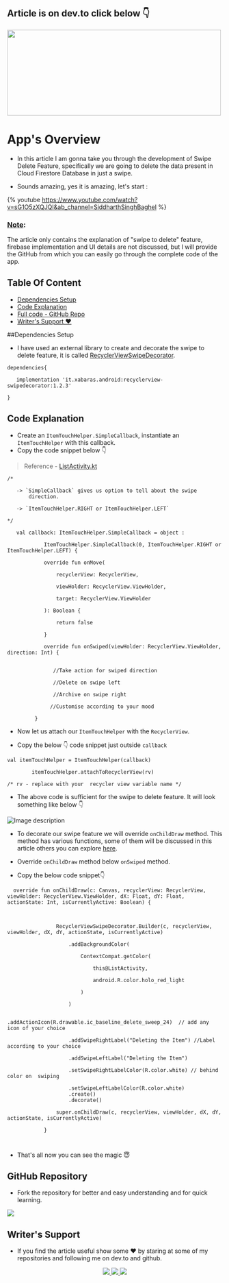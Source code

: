 
## Article is on dev.to click below 👇
 <a href="https://dev.to/siddharthsing/swipe-to-delete-archive-etc-from-cloud-firestore-with-recyclerview-2ok3">
  <img src="https://img.shields.io/badge/dev.to-0A0A0A?style=for-the-badge&logo=dev.to&logoColor=white" height="200px" width="500px">
 </a>


# App's Overview

* In this article I am gonna take you through the development of 
  Swipe Delete Feature, specifically we are going to delete the 
  data present in Cloud Firestore Database in just a swipe.

* Sounds amazing, yes it is amazing, let's start :

{% youtube https://www.youtube.com/watch?v=sG1O5zXQJQI&ab_channel=SiddharthSinghBaghel %}
<br/>

### <u>Note</u>: 

<p>The article only contains the explanation of "swipe to delete" feature, firebase implementation and UI details are not discussed, but I will provide the GitHub from which you can easily go through the complete code of the app.<p/>

## Table Of Content

- [Dependencies Setup ](#setup)
- [Code Explanation](#code)
- [Full code - GitHub Repo ](#GitHub)
- [Writer's Support ❤️](#support)

<a name="setup"></a>
##Dependencies Setup

* I have used an external library to create and decorate the swipe to delete feature, it is called [RecyclerViewSwipeDecorator](https://github.com/xabaras/RecyclerViewSwipeDecorator).

```
dependencies{

   implementation 'it.xabaras.android:recyclerview-swipedecorator:1.2.3'

}

```
<a name="code"></a> 
## Code Explanation
<p>

* Create an `ItemTouchHelper.SimpleCallback`, instantiate an  
  `ItemTouchHelper` with this callback.
* Copy the code snippet below 👇

> Reference - [ListActivity.kt](https://github.com/Siddharth-sing/Swipe-delete-from-firebase-/blob/a253f5ea2286ff2ed7c97edacb3046fae18b4ba1/app/src/main/java/com/siddharthsinghbaghel/swipedeletefirebase/ListActivity.kt#L54)

```
/*

   -> `SimpleCallback` gives us option to tell about the swipe 
       direction.

   -> `ItemTouchHelper.RIGHT or ItemTouchHelper.LEFT`

*/

   val callback: ItemTouchHelper.SimpleCallback = object :

            ItemTouchHelper.SimpleCallback(0, ItemTouchHelper.RIGHT or ItemTouchHelper.LEFT) {

            override fun onMove(

                recyclerView: RecyclerView,

                viewHolder: RecyclerView.ViewHolder,

                target: RecyclerView.ViewHolder

            ): Boolean {

                return false

            }

            override fun onSwiped(viewHolder: RecyclerView.ViewHolder, direction: Int) {

              
               //Take action for swiped direction 

               //Delete on swipe left

               //Archive on swipe right

              //Customise according to your mood

         }

```

* Now let us attach our `ItemTouchHelper` with the `RecyclerView`.

* Copy the below 👇 code snippet just outside `callback`

```
val itemTouchHelper = ItemTouchHelper(callback)

        itemTouchHelper.attachToRecyclerView(rv)

/* rv - replace with your  recycler view variable name */

```

* The above code is sufficient for the swipe to delete feature. It will look something like below 👇 

![Image description](https://dev-to-uploads.s3.amazonaws.com/uploads/articles/ah9yjj7r297kopkq6qwa.gif)

* To decorate our swipe feature we will override `onChildDraw` method. This method has various functions, some of them will be discussed in this article others you can explore [here](https://github.com/xabaras/RecyclerViewSwipeDecorator#customizing).

* Override `onChildDraw` method below `onSwiped` method.

* Copy the below code snippet👇

```
  override fun onChildDraw(c: Canvas, recyclerView: RecyclerView, viewHolder: RecyclerView.ViewHolder, dX: Float, dY: Float, actionState: Int, isCurrentlyActive: Boolean) {



                RecyclerViewSwipeDecorator.Builder(c, recyclerView, viewHolder, dX, dY, actionState, isCurrentlyActive)

                    .addBackgroundColor(

                        ContextCompat.getColor(

                            this@ListActivity,

                            android.R.color.holo_red_light

                        )

                    )

                    .addActionIcon(R.drawable.ic_baseline_delete_sweep_24)  // add any icon of your choice

                    .addSwipeRightLabel("Deleting the Item") //Label according to your choice

                    .addSwipeLeftLabel("Deleting the Item")

                    .setSwipeRightLabelColor(R.color.white) // behind color on  swiping

                    .setSwipeLeftLabelColor(R.color.white)
                    .create()
                    .decorate()

                super.onChildDraw(c, recyclerView, viewHolder, dX, dY, actionState, isCurrentlyActive)

            }



```
* That's all now you can see the magic 😇

<p/>

<a name="GitHub"></a> 
## GitHub Repository

* Fork the repository for better and easy understanding and for quick learning.

<a href="https://github.com/Siddharth-sing">
  <img src="https://img.shields.io/badge/GitHub-100000?style=for-the-badge&logo=github&logoColor=white">
</a>

<a name="support"></a> 
## Writer's Support

* If you find the article useful show some ❤️ by staring at some of my repositories and following me on dev.to and github.
 <div>
  <p align="middle">
  <a href="https://www.linkedin.com/in/siddharth-singh-baghel-912866190/">
  <img src="https://img.shields.io/badge/LinkedIn-0077B5?style=for-the-badge&logo=linkedin&logoColor=white">
  </a>
  <a href="https://github.com/Siddharth-sing">
  <img src="https://img.shields.io/badge/GitHub-100000?style=for-the-badge&logo=github&logoColor=white">
  </a>
  <a href="https://dev.to/siddharthsing">
  <img src="https://img.shields.io/badge/dev.to-0A0A0A?style=for-the-badge&logo=dev.to&logoColor=white">
  </a>
